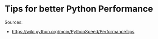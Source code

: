 # Tips for better Python Performance

Sources:
- https://wiki.python.org/moin/PythonSpeed/PerformanceTips
